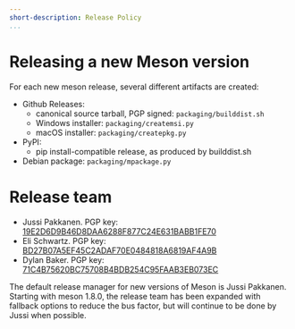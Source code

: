 ```yaml
---
short-description: Release Policy
...
```


# Releasing a new Meson version

For each new meson release, several different artifacts are created:

- Github Releases:
  - canonical source tarball, PGP signed: `packaging/builddist.sh`
  - Windows installer: `packaging/createmsi.py`
  - macOS installer: `packaging/createpkg.py`
- PyPI:
  - pip install-compatible release, as produced by builddist.sh
- Debian package: `packaging/mpackage.py`

# Release team


- Jussi Pakkanen. PGP key: [19E2D6D9B46D8DAA6288F877C24E631BABB1FE70](https://keyserver.ubuntu.com/pks/lookup?search=0x19E2D6D9B46D8DAA6288F877C24E631BABB1FE70&op=index)
- Eli Schwartz. PGP key: [BD27B07A5EF45C2ADAF70E0484818A6819AF4A9B](https://keyserver.ubuntu.com/pks/lookup?search=0xBD27B07A5EF45C2ADAF70E0484818A6819AF4A9B&op=index)
- Dylan Baker. PGP key: [71C4B75620BC75708B4BDB254C95FAAB3EB073EC](https://keyserver.ubuntu.com/pks/lookup?search=0x71C4B75620BC75708B4BDB254C95FAAB3EB073EC&op=index)

The default release manager for new versions of Meson is Jussi Pakkanen. Starting with meson 1.8.0, the release team has been expanded with fallback options to reduce the bus factor, but will continue to be done by Jussi when possible.
